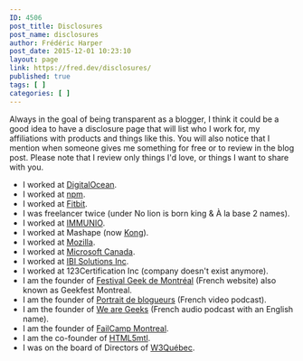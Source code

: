 ```yaml
---
ID: 4506
post_title: Disclosures
post_name: disclosures
author: Frédéric Harper
post_date: 2015-12-01 10:23:10
layout: page
link: https://fred.dev/disclosures/
published: true
tags: [ ]
categories: [ ]
---
```

<p class="first">
  Always in the goal of being transparent as a blogger, I think it could be a good idea to have a disclosure page that will list who I work for, my affiliations with products and things like this. You will also notice that I mention when someone gives me something for free or to review in the blog post. Please note that I review only things I'd love, or things I want to share with you.
</p>

*   I worked at [DigitalOcean][1].
*   I worked at [npm][2].
*   I worked at [Fitbit][3].
*   I was freelancer twice (under No lion is born king & À la base 2 names).
*   I worked at [IMMUNIO][4].
*   I worked at Mashape (now [Kong][5]).
*   I worked at [Mozilla][6].
*   I worked at [Microsoft Canada][7].
*   I worked at [IBI Solutions Inc][8].
*   I worked at 123Certification Inc (company doesn't exist anymore).
*   I am the founder of [Festival Geek de Montréal][9] (French website) also known as Geekfest Montreal.
*   I am the founder of [Portrait de blogueurs][10] (French video podcast).
*   I am the founder of [We are Geeks][11] (French audio podcast with an English name).
*   I am the founder of [FailCamp Montreal][12].
*   I am the co-founder of [HTML5mtl][13].
*   I was on the board of Directors of [W3Québec][14].

 [1]: https://www.digitalocean.com/
 [2]: https://www.npmjs.com/
 [3]: https://www.fitbit.com/
 [4]: https://www.immun.io/ "IMMUNIO website"
 [5]: https://konghq.com/
 [6]: https://mozilla.org "Mozilla website"
 [7]: https://www.microsoft.com/en-ca/ "Microsoft Canada"
 [8]: https://ibi-solutions.com/ "IBI Solutions website"
 [9]: https://geekfestmtl.com/ "Geekfest Montreal Website"
 [10]: https://www.youtube.com/playlist?list=PL1F7D712040EC8DEA "Portrait de blogueurs Website"
 [11]: https://wearegeek.org/ "We are Geeks Website"
 [12]: https://failcampmtl.org/ "FailCamp Montreal Website"
 [13]: https://www.meetup.com/HTML5mtl/ "HTML5mtl meetup page"
 [14]: https://www.w3qc.org/ "W3Québec website"